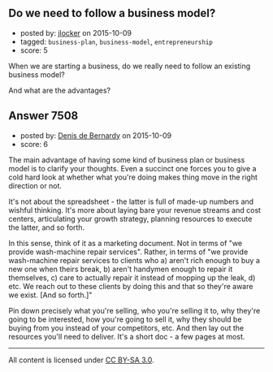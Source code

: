 ## Do we need to follow a business model?

- posted by: [jlocker](https://stackexchange.com/users/4774502/jlocker) on 2015-10-09
- tagged: `business-plan`, `business-model`, `entrepreneurship`
- score: 5

When we are starting a business, do we really need to follow an existing business model?

And what are the advantages?


## Answer 7508

- posted by: [Denis de Bernardy](https://stackexchange.com/users/182468/denis-de-bernardy) on 2015-10-09
- score: 6

The main advantage of having some kind of business plan or business model is to clarify your thoughts. Even a succinct one forces you to give a cold hard look at whether what you're doing makes thing move in the right direction or not.

It's not about the spreadsheet - the latter is full of made-up numbers and wishful thinking. It's more about laying bare your revenue streams and cost centers, articulating your growth strategy, planning resources to execute the latter, and so forth.

In this sense, think of it as a marketing document. Not in terms of "we provide wash-machine repair services". Rather, in terms of "we provide wash-machine repair services to clients who a) aren't rich enough to buy a new one when theirs break, b) aren't handymen enough to repair it themselves, c) care to actually repair it instead of mopping up the leak, d) etc. We reach out to these clients by doing this and that so they're aware we exist. [And so forth.]"

Pin down precisely what you're selling, who you're selling it to, why they're going to be interested, how you're going to sell it, why they should be buying from you instead of your competitors, etc. And then lay out the resources you'll need to deliver. It's a short doc - a few pages at most.



---

All content is licensed under [CC BY-SA 3.0](https://creativecommons.org/licenses/by-sa/3.0/).
